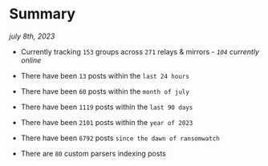 
# Summary
_july 8th, 2023_

- Currently tracking `153` groups across `271` relays & mirrors - _`104` currently online_

- There have been `13` posts within the `last 24 hours`

- There have been `60` posts within the `month of july`

- There have been `1119` posts within the `last 90 days`

- There have been `2101` posts within the `year of 2023`

- There have been `6792` posts `since the dawn of ransomwatch`

- There are `80` custom parsers indexing posts
